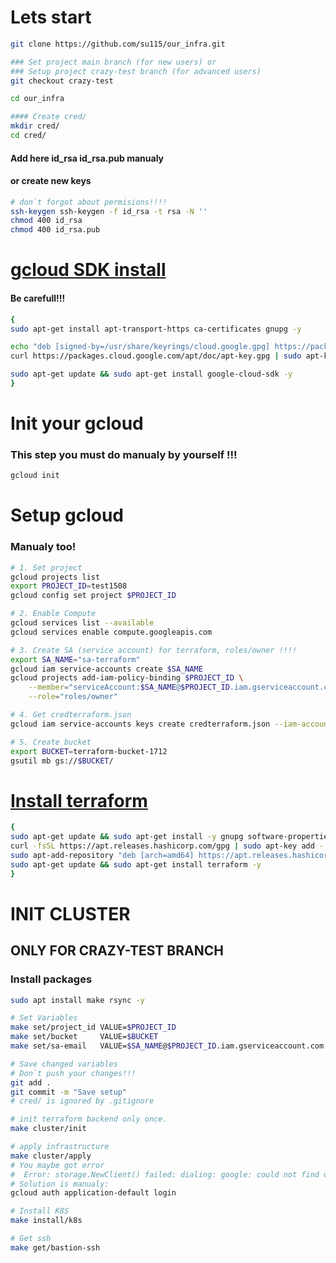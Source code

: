 # Lets start
```sh
git clone https://github.com/su115/our_infra.git

### Set project main branch (for new users) or
### Setup project crazy-test branch (for advanced users)
git checkout crazy-test

cd our_infra

#### Create cred/
mkdir cred/
cd cred/
```
#### Add here id_rsa id_rsa.pub manualy
#### or create new keys 
```sh
# don`t forgot about permisions!!!!
ssh-keygen ssh-keygen -f id_rsa -t rsa -N ''
chmod 400 id_rsa
chmod 400 id_rsa.pub
```
# [gcloud SDK install](https://cloud.google.com/sdk/docs/install)
#### Be carefull!!!
```sh
{
sudo apt-get install apt-transport-https ca-certificates gnupg -y

echo "deb [signed-by=/usr/share/keyrings/cloud.google.gpg] https://packages.cloud.google.com/apt cloud-sdk main" | sudo tee -a /etc/apt/sources.list.d/google-cloud-sdk.list
curl https://packages.cloud.google.com/apt/doc/apt-key.gpg | sudo apt-key --keyring /usr/share/keyrings/cloud.google.gpg add -

sudo apt-get update && sudo apt-get install google-cloud-sdk -y
}
```
# Init your gcloud
### This step you must do manualy by yourself !!!
```sh
gcloud init
```
# Setup gcloud
### Manualy too! 
```sh
# 1. Set project
gcloud projects list
export PROJECT_ID=test1508
gcloud config set project $PROJECT_ID

# 2. Enable Compute
gcloud services list --available
gcloud services enable compute.googleapis.com

# 3. Create SA (service account) for terraform, roles/owner !!!!
export SA_NAME="sa-terraform"
gcloud iam service-accounts create $SA_NAME
gcloud projects add-iam-policy-binding $PROJECT_ID \
    --member="serviceAccount:$SA_NAME@$PROJECT_ID.iam.gserviceaccount.com" \
    --role="roles/owner"

# 4. Get credterraform.json
gcloud iam service-accounts keys create credterraform.json --iam-account=$SA_NAME@$PROJECT_ID.iam.gserviceaccount.com

# 5. Create bucket
export BUCKET=terraform-bucket-1712
gsutil mb gs://$BUCKET/
```
# [Install terraform](https://learn.hashicorp.com/tutorials/terraform/install-cli)
```sh
{
sudo apt-get update && sudo apt-get install -y gnupg software-properties-common curl
curl -fsSL https://apt.releases.hashicorp.com/gpg | sudo apt-key add -
sudo apt-add-repository "deb [arch=amd64] https://apt.releases.hashicorp.com $(lsb_release -cs) main"
sudo apt-get update && sudo apt-get install terraform -y
}
```

# INIT CLUSTER
## ONLY FOR CRAZY-TEST BRANCH
### Install packages
```sh
sudo apt install make rsync -y

# Set Variables
make set/project_id VALUE=$PROJECT_ID
make set/bucket     VALUE=$BUCKET
make set/sa-email   VALUE=$SA_NAME@$PROJECT_ID.iam.gserviceaccount.com

# Save changed variables
# Don`t push your changes!!!
git add .
git commit -m "Save setup"
# cred/ is ignored by .gitignore

# init terraform backend only once.
make cluster/init

# apply infrastructure
make cluster/apply
# You maybe got error
#  Error: storage.NewClient() failed: dialing: google: could not find default credentials. See https://developers.google.com/accounts/docs/application-default-credentials for more information.
# Solution is manualy:
gcloud auth application-default login

# Install K8S
make install/k8s

# Get ssh
make get/bastion-ssh
```

